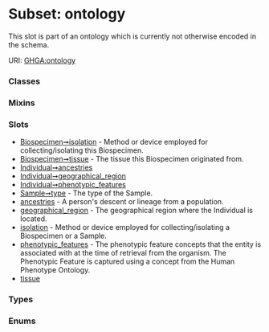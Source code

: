 
# Subset: ontology


This slot is part of an ontology which is currently not otherwise encoded in the schema.

URI: [GHGA:ontology](https://w3id.org/GHGA/ontology)


### Classes


### Mixins


### Slots

 * [Biospecimen➞isolation](Biospecimen_isolation.md) - Method or device employed for collecting/isolating this Biospecimen.
 * [Biospecimen➞tissue](Biospecimen_tissue.md) - The tissue this Biospecimen originated from.
 * [Individual➞ancestries](Individual_ancestries.md)
 * [Individual➞geographical_region](Individual_geographical_region.md)
 * [Individual➞phenotypic_features](Individual_phenotypic_features.md)
 * [Sample➞type](Sample_type.md) - The type of the Sample.
 * [ancestries](ancestries.md) - A person's descent or lineage from a population.
 * [geographical_region](geographical_region.md) - The geographical region where the Individual is located.
 * [isolation](isolation.md) - Method or device employed for collecting/isolating a Biospecimen or a Sample.
 * [phenotypic_features](phenotypic_features.md) - The phenotypic feature concepts that the entity is associated with at the time of retrieval from the organism. The Phenotypic Feature is captured using a concept from the Human Phenotype Ontology.
 * [tissue](tissue.md)

### Types


### Enums

